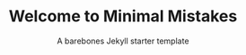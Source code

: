 ---
layout: splash
title: Welcome to Minimal Mistakes
subtitle: A barebones Jekyll starter template
permalink: /welcome/
header:
  overlay_color: $overlay-color
classes:
  - landing
  - dark-theme

---
